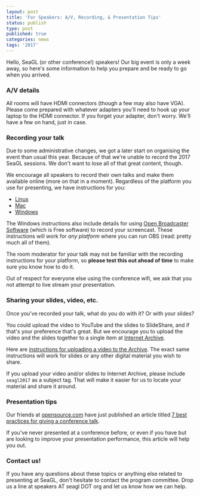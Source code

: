 ```yaml
---
layout: post
title: 'For Speakers: A/V, Recording, & Presentation Tips'
status: publish
type: post
published: true
categories: news
tags: '2017'
---
```


Hello, SeaGL (or other conference!) speakers! Our big event is only a week away, so here's some information to help you prepare and be ready to go when you arrived.

### A/V details

All rooms will have HDMI connectors (though a few may also have VGA). Please come prepared with whatever adapters you'll need to hook up your laptop to the HDMI connector. If you forget your adapter, don't worry. We'll have a few on hand, just in case.

### Recording your talk

Due to some administrative changes, we got a later start on organising the event than usual this year. Because of that we're unable to record the 2017 SeaGL sessions. We don't want to lose all of that great content, though.

We encourage all speakers to record their own talks and make them available online (more on that in a moment). Regardless of the platform you use for presenting, we have instructions for you:

* [Linux](https://opensource.com/business/15/11/how-record-screencasts)
* [Mac](https://anonymoushash.vmbrasseur.com/2016/12/04/how-to-record-a-presentation-screencast-video-using-quicktime/)
* [Windows](https://www.howtogeek.com/183231/how-to-record-your-desktop-and-create-a-screencast-on-windows/)

The Windows instructions also include details for using [Open Broadcaster Software](https://obsproject.com/) (which is Free software) to record your screencast. These instructions will work for _any platform_ where you can run OBS (read: pretty much all of them).

The room moderator for your talk may not be familiar with the recording instructions for your platform, so **please test this out ahead of time** to make sure you know how to do it.

Out of respect for everyone else using the conference wifi, we ask that you not attempt to live stream your presentation.

### Sharing your slides, video, etc.

Once you've recorded your talk, what do you do with it? Or with your slides?

You could upload the video to YouTube and the slides to SlideShare, and if that's your preference that's great. But we encourage you to upload the video and the slides together to a single item at [Internet Archive](https://archive.org).

Here are [instructions for uploading a video to the Archive](https://anonymoushash.vmbrasseur.com/2016/07/25/uploading-a-video-to-internet-archive/). The exact same instructions will work for slides or any other digital material you wish to share.

If you upload your video and/or slides to Internet Archive, please include `seagl2017` as a subject tag. That will make it easier for us to locate your material and share it around.

### Presentation tips

Our friends at [opensource.com](https://opensource.com) have just published an article titled [7 best practices for giving a conference talk](https://opensource.com/article/17/9/7-best-practices-giving-conference-talk).

If you've never presented at a conference before, or even if you have but are looking to improve your presentation performance, this article will help you out.

### Contact us!

If you have any questions about these topics or anything else related to presenting at SeaGL, don't hesitate to contact the program committee. Drop us a line at speakers AT seagl DOT org and let us know how we can help.
